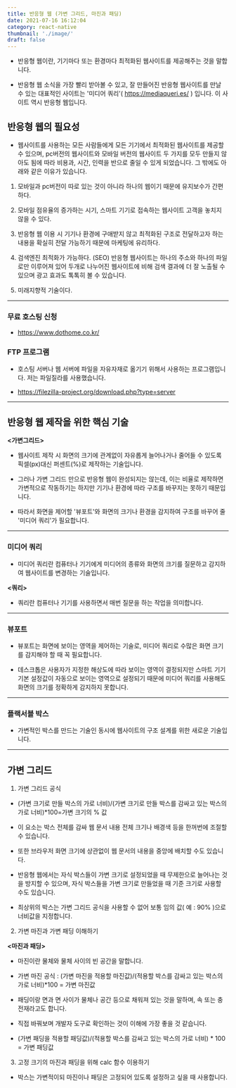 ```yaml
---
title: 반응형 웹 (가변 그리드, 마진과 패딩)
date: 2021-07-16 16:12:04
category: react-native
thumbnail: './image/'
draft: false
---
```


- 반응형 웹이란, 기기마다 또는 환경마다 최적화된 웹사이트를 제공해주는 것을 말합니다. 

- 반응형 웹 소식을 가장 빨리 받아볼 수 있고, 잘 만들어진 반응형 웹사이트를 만날 수 있는 대표적인 사이트는 '미디어 쿼리'( https://mediaqueri.es/ ) 입니다. 이 사이트 역시 반응형 웹입니다. 

## 반응형 웹의 필요성

- 웹사이트를 사용하는 모든 사람들에게 모든 기기에서 최적화된 웹사이트를 제공할 수 있으며, pc버전의 웹사이트와 모바일 버전의 웹사이트 두 가지를 모두 만들지 않아도 됨에 따라 비용과, 시간, 인력을 반으로 줄일 수 있게 되었습니다. 그 밖에도 아래와 같은 이유가 있습니다. 

1. 모바일과 pc버전이 따로 있는 것이 아니라 하나의 웹이기 때문에 유지보수가 간편하다. 

2. 모바일 점유율의 증가하는 시기, 스마트 기기로 접속하는 웹사이트 고객을 놓치지 않을 수 있다. 

3. 반응형 웹 이용 시 기기나 환경에 구애받지 않고 최적화된 구조로 전달하고자 하는 내용을 확실히 전달 가능하기 때문에 마케팅에 유리하다. 

4. 검색엔진 최적화가 가능하다. (SEO) 반응형 웹사이트는 하나의 주소와 하나의 파일로만 이루어져 있어 두개로 나누어진 웹사이트에 비해 검색 결과에 더 잘 노출될 수 있으며 광고 효과도 톡톡히 볼 수 있습니다. 

5. 미래지향적 기술이다. 

<hr/>

### 무료 호스팅 신청
- https://www.dothome.co.kr/

### FTP 프로그램
- 호스팅 서버나 웹 서버에 파일을 자유자재로 옮기기 위해서 사용하는 프로그램입니다. 저는 파일질라를 사용했습니다. 

- https://filezilla-project.org/download.php?type=server

<hr/>

## 반응형 웹 제작을 위한 핵심 기술

**<가변그리드>**

- 웹사이트 제작 시 화면의 크기에 관계없이 자유롭게 늘어나거나 줄어들 수 있도록 픽셀(px)대신 퍼센트(%)로 제작하는 기술입니다. 

- 그러나 가변 그리드 만으로 반응형 웹이 완성되지는 않는데, 이는 비율로 제작하면 가변적으로 작동하기는 하지만 기기나 환경에 따라 구조를 바꾸지는 못하기 때문입니다. 

- 따라서 화면을 제어할 '뷰포트'와 화면의 크기나 환경을 감지하여 구조를 바꾸어 줄 '미디어 쿼리'가 필요합니다. 

<hr/>

### 미디어 쿼리

- 미디어 쿼리란 컴퓨터나 기기에게 미디어의 종류와 화면의 크기를 질문하고 감지하여 웹사이트를 변경하는 기술입니다. 

**<쿼리>**

- 쿼리란 컴퓨터나 기기를 사용하면서 매번 질문을 하는 작업을 의미합니다. 

<hr/>

### 뷰포트

- 뷰포트는 화면에 보이는 영역을 제어하는 기술로, 미디어 쿼리로 수많은 화면 크기를 감지해야 할 때 꼭 필요합니다. 

- 데스크톱은 사용자가 지정한 해상도에 따라 보이는 영역이 결정되지만 스마트 기기 기본 설정값이 자동으로 보이는 영역으로 설정되기 때문에 미디어 쿼리를 사용해도 화면의 크기를 정확하게 감지하지 못합니다. 

<hr/>

### 플랙서블 박스

- 가변적인 박스를 만드는 기술인 동시에 웹사이트의 구조 설계를 위한 새로운 기술입니다. 

<hr/>

## 가변 그리드

1. 가변 그리드 공식

- (가변 크기로 만들 박스의 가로 너비)/(가변 크기로 만들 박스를 감싸고 있는 박스의 가로 너비)*100=가변 크기의 % 값

**<wrap>**

- 이 요소는 박스 전체를 감싸 웹 문서 내용 전체 크기나 배경색 등을 한꺼번에 조절할 수 있습니다. 

- 또한 브라우저 화면 크기에 상관없이 웹 문서의 내용을 중앙에 배치할 수도 있습니다. 

- 반응형 웹에서는 자식 박스들이 가변 크기로 설정되었을 때 무제한으로 늘어나는 것을 방지할 수 있으며, 자식 박스들을 가변 크기로 만들었을 때 기준 크기로 사용할 수도 있습니다. 

- 최상위의 박스는 가변 그리드 공식을 사용할 수 없어 보통 임의 값( 예 : 90% )으로 너비값을 지정합니다. 

2. 가변 마진과 가변 패딩 이해하기

**<마진과 패딩>**

- 마진이란 물체와 물체 사이의 빈 공간을 말합니다. 

- 가변 마진 공식 : (가변 마진을 적용할 마진값)/(적용할 박스를 감싸고 있는 박스의 가로 너비)*100 = 가변 마진값

- 패딩이랑 면과 면 사이가 물체나 공간 등으로 채워져 있는 것을 말하며, 속 또는 충전재라고도 합니다. 

- 직접 바꿔보며 개발자 도구로 확인하는 것이 이해에 가장 좋을 것 같습니다. 

- (가변 패딩을 적용할 패딩값)/(적용할 박스를 감싸고 있는 박스의 가로 너비) * 100 = 가변 패딩값

3. 고정 크기의 마진과 패딩을 위해 calc 함수 이용하기

- 박스는 가변적이되 마진이나 패딩은 고정되어 있도록 설정하고 싶을 때 사용합니다. 
